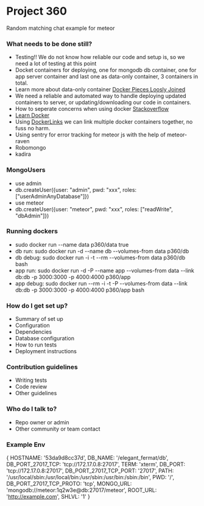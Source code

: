 # Project 360 #

Random matching chat example for meteor

### What needs to be done still? ###

* Testing!! We do not know how reliable our code and setup is, so we need a lot of testing at this point
* Docket containers for deploying, one for mongodb db container, one for app server container and last one as data-only container, 3 containers in total.
* Learn more about data-only container [Docker Pieces Loosly Joined](http://www.offermann.us/2013/12/tiny-docker-pieces-loosely-joined.html)
* We need a reliable and automated way to handle deploying updated containers to server, or updating/downloading our code in containers.
* How to seperate concerns when using docker [Stackoverflow](http://stackoverflow.com/questions/18496940/how-to-deal-with-persistent-storage-e-g-databases-in-docker)
* [Learn Docker](https://www.docker.com/)
* Using  [DockerLinks](https://docs.docker.com/userguide/dockerlinks/) we can link multiple docker containers together, no fuss no harm.
* Using sentry for error tracking for meteor js with the help of meteor-raven
* Robomongo
* kadira

### MongoUsers ###

* use admin
* db.createUser({user: "admin", pwd: "xxx", roles: ["userAdminAnyDatabase"]})
* use meteor
* db.createUser({user: "meteor", pwd: "xxx", roles: ["readWrite", "dbAdmin"]})

### Running dockers ###

* sudo docker run --name data p360/data true
* db run:   sudo docker run -d --name db --volumes-from data p360/db
* db debug: sudo docker run -i -t --rm --volumes-from data p360/db bash
* app run: sudo docker run -d -P --name app --volumes-from data --link db:db -p 3000:3000 -p 4000:4000 p360/app
* app debug: sudo docker run --rm -i -t -P --volumes-from data --link db:db -p 3000:3000 -p 4000:4000 p360/app bash

### How do I get set up? ###

* Summary of set up
* Configuration
* Dependencies
* Database configuration
* How to run tests
* Deployment instructions

### Contribution guidelines ###

* Writing tests
* Code review
* Other guidelines

### Who do I talk to? ###

* Repo owner or admin
* Other community or team contact


### Example Env ###

{ HOSTNAME: '53da9d8cc37d',
  DB_NAME: '/elegant_fermat/db',
  DB_PORT_27017_TCP: 'tcp://172.17.0.8:27017',
  TERM: 'xterm',
  DB_PORT: 'tcp://172.17.0.8:27017',
  DB_PORT_27017_TCP_PORT: '27017',
  PATH: '/usr/local/sbin:/usr/local/bin:/usr/sbin:/usr/bin:/sbin:/bin',
  PWD: '/',
  DB_PORT_27017_TCP_PROTO: 'tcp',
  MONGO_URL: 'mongodb://meteor:1q2w3e@db:27017/meteor',
  ROOT_URL: 'http://example.com',
  SHLVL: '1'
}

